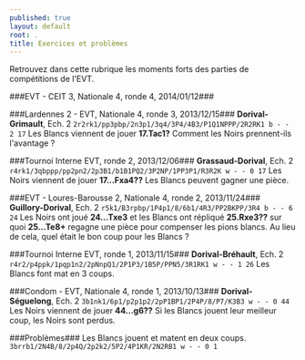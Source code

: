 ```yaml
---
published: true
layout: default
root: .
title: Exercices et problèmes
---
```


Retrouvez dans cette rubrique les moments forts des parties de compétitions de l'EVT.

###EVT - CEIT 3, Nationale 4, ronde 4, 2014/01/12###

###Lardennes 2 - EVT, Nationale 4, ronde 3, 2013/12/15### 
**Dorival-Grimault**, Ech. 2
`2r2rk1/pp3pbp/2n3p1/3q4/3P4/4B3/P1Q1NPPP/2R2RK1 b - - 2 17`
Les Blancs viennent de jouer **17.Tac1?** Comment les Noirs prennent-ils l'avantage ?

###Tournoi Interne EVT, ronde 2, 2013/12/06### 
**Grassaud-Dorival**, Ech. 2
`r4rk1/3qbppp/pp2pn2/2p3B1/b1B1PQ2/3P2NP/1PP3P1/R3R2K w - - 0 17`
Les Noirs viennent de jouer **17...Fxa4??** Les Blancs peuvent gagner une pièce.

###EVT - Loures-Barousse 2, Nationale 4, ronde 2, 2013/11/24### 
**Guillory-Dorival**, Ech. 2
`r5k1/B3rpbp/1P4p1/8/6b1/4R3/PP2BKPP/3R4 b - - 6 24`
Les Noirs ont joué **24...Txe3** et les Blancs ont répliqué **25.Rxe3??** sur quoi **25...Te8+** regagne une pièce pour compenser les pions blancs. Au lieu de cela, quel était le bon coup pour les Blancs ?
 
###Tournoi Interne EVT, ronde 1, 2013/11/15### 
**Dorival-Bréhault**, Ech. 2
`r4r2/p4ppk/1pqp1n2/2pNnpQ1/2P1P3/1B5P/PPN5/3R1RK1 w - - 1 26`
Les Blancs font mat en 3 coups.

###Condom - EVT, Nationale 4, ronde 1, 2013/10/13### 
**Dorival-Séguelong**, Ech. 2
`3b1nk1/6p1/p2p1p2/2pP1BP1/2P4P/8/P7/K3B3 w - - 0 44`
Les Noirs viennent de jouer **44...g6??** Si les Blancs jouent leur meilleur coup, les Noirs sont perdus.

###Problèmes###
Les Blancs jouent et matent en deux coups.
`3brrb1/2N4B/8/2p4Q/2p2k2/5P2/4P1KR/2N2RB1 w - - 0 1`